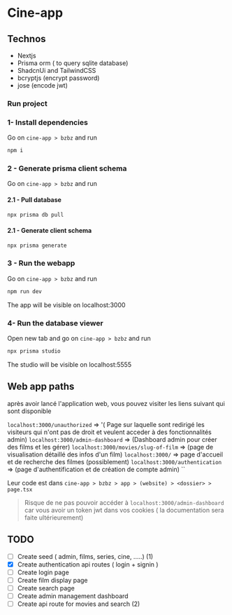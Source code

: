 # Cine-app

## Technos

- Nextjs
- Prisma orm ( to query sqlite database)
- ShadcnUi and TailwindCSS
- bcryptjs (encrypt password)
- jose (encode jwt)

### Run project

### 1- Install dependencies

Go on `cine-app > bzbz` and run 

```bash
npm i
```

### 2 - Generate prisma client schema

Go on `cine-app > bzbz` and run 

#### 2.1 - Pull database

```bash
npx prisma db pull
```

#### 2.1 - Generate client schema

```bash
npx prisma generate
```

### 3 - Run the webapp

Go on `cine-app > bzbz` and run 

```bash
npm run dev
```

The app will be visible on localhost:3000


### 4- Run the database viewer


Open new tab and go on `cine-app > bzbz` and run 

```bash
npx prisma studio
```

The studio will be visible on localhost:5555

## Web app paths

après avoir lancé l'application web, vous pouvez visiter les liens suivant qui sont disponible

`localhost:3000/unauthorized` => '( Page sur laquelle sont redirigé les visiteurs qui n'ont pas de droit et veulent acceder à des fonctionnalités admin)
`localhost:3000/admin-dashboard` => (Dashboard admin pour créer des films et les gérer)
`localhost:3000/movies/slug-of-film` => (page de visualisation détaillé des infos d'un film)
`localhost:3000/` => page d'accueil et de recherche des filmes (possiblement)
`localhost:3000/authentication` => (page d'authentification et de création de compte admin)
``

Leur code est dans `cine-app > bzbz > app > (website) > <dossier> > page.tsx`

> Risque de ne pas pouvoir accéder à `localhost:3000/admin-dashboard` car vous avoir un token jwt dans vos cookies ( la documentation sera faite ultérieurement)

## TODO

- [ ] Create seed ( admin, films, series, cine, .....) (1)
- [X] Create authentication api routes ( login + signin )
- [ ] Create login page
- [ ] Create film display page
- [ ] Create search page
- [ ] Create admin management dashboard
- [ ] Create api route for movies and search (2)